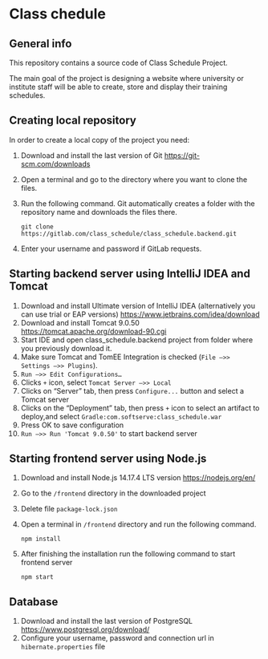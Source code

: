 # Class chedule
## General info
This repository contains a source code of Class Schedule Project.

The main goal of the project is designing a website where university or institute staff will be able to create, store and display their training schedules.
## Creating local repository
In order to create a local copy of the project you need:
1. Download and install the last version of Git https://git-scm.com/downloads
2. Open a terminal and go to the directory where you want to clone the files. 
3. Run the following command. Git automatically creates a folder with the repository name and downloads the files there.

       git clone https://gitlab.com/class_schedule/class_schedule.backend.git
4. Enter your username and password if GitLab requests.
## Starting backend server using IntelliJ IDEA and Tomcat
1. Download and install Ultimate version of IntelliJ IDEA (alternatively you can use trial or EAP versions) https://www.jetbrains.com/idea/download
2. Download and install Tomcat 9.0.50 https://tomcat.apache.org/download-90.cgi
3. Start IDE and open class_schedule.backend project from folder where you previously download it.
4. Make sure Tomcat and TomEE Integration is checked (`File –>> Settings –>> Plugins`).
5. `Run –>> Edit Configurations…`
6. Clicks `+` icon, select `Tomcat Server –>> Local`
7. Clicks on “Server” tab, then press `Configure...` button and select a Tomcat server
8. Clicks on the “Deployment” tab, then press `+` icon to select an artifact to deploy,and select `Gradle:com.softserve:class_schedule.war`
9. Press OK to save configuration
10. `Run –>> Run 'Tomcat 9.0.50'` to start backend server

## Starting frontend server using Node.js
1. Download and install Node.js 14.17.4 LTS version https://nodejs.org/en/
2. Go to the `/frontend` directory in the downloaded project
3. Delete file `package-lock.json`
4. Open a terminal in `/frontend` directory and run the following command.

       npm install
5. After finishing the installation run the following command to start frontend server

       npm start

## Database
1. Download and install the last version of PostgreSQL https://www.postgresql.org/download/
2. Configure your username, password and connection url in `hibernate.properties` file 